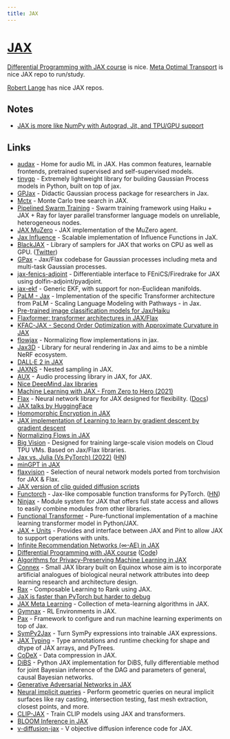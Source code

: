 ```yaml
---
title: JAX
---
```


# [JAX](https://github.com/google/jax)

[Differential Programming with JAX course](https://ericmjl.github.io/dl-workshop/) is nice. [Meta Optimal Transport](https://github.com/facebookresearch/meta-ot) is nice JAX repo to run/study.

[Robert Lange](https://github.com/RobertTLange) has nice JAX repos.

## Notes

- [JAX is more like NumPy with Autograd, Jit, and TPU/GPU support](https://twitter.com/rasbt/status/1538903583365681152)

## Links

- [audax](https://github.com/SarthakYadav/audax) - Home for audio ML in JAX. Has common features, learnable frontends, pretrained supervised and self-supervised models.
- [tinygp](https://github.com/dfm/tinygp) - Extremely lightweight library for building Gaussian Process models in Python, built on top of jax.
- [GPJax](https://github.com/thomaspinder/GPJax) - Didactic Gaussian process package for researchers in Jax.
- [Mctx](https://github.com/deepmind/mctx) - Monte Carlo tree search in JAX.
- [Pipelined Swarm Training](https://github.com/kingoflolz/swarm-jax) - Swarm training framework using Haiku + JAX + Ray for layer parallel transformer language models on unreliable, heterogeneous nodes.
- [JAX MuZero](https://github.com/Hwhitetooth/jax_muzero) - JAX implementation of the MuZero agent.
- [Jax Influence](https://github.com/google-research/jax-influence) - Scalable implementation of Influence Functions in JaX.
- [BlackJAX](https://github.com/blackjax-devs/blackjax) - Library of samplers for JAX that works on CPU as well as GPU. ([Twitter](https://twitter.com/blackjax_mcmc))
- [GPax](https://github.com/google-research/gpax) - Jax/Flax codebase for Gaussian processes including meta and multi-task Gaussian processes.
- [jax-fenics-adjoint](https://github.com/IvanYashchuk/jax-fenics-adjoint) - Differentiable interface to FEniCS/Firedrake for JAX using dolfin-adjoint/pyadjoint.
- [jax-ekf](https://github.com/brentyi/jax-ekf) - Generic EKF, with support for non-Euclidean manifolds.
- [PaLM - Jax](https://github.com/lucidrains/PaLM-jax) - Implementation of the specific Transformer architecture from PaLM - Scaling Language Modeling with Pathways - in Jax.
- [Pre-trained image classification models for Jax/Haiku](https://github.com/abarcel/haikumodels)
- [Flaxformer: transformer architectures in JAX/Flax](https://github.com/google/flaxformer)
- [KFAC-JAX - Second Order Optimization with Approximate Curvature in JAX](https://github.com/deepmind/kfac-jax)
- [flowjax](https://github.com/danielward27/flowjax) - Normalizing flow implementations in jax.
- [Jax3D](https://github.com/google-research/jax3d) - Library for neural rendering in Jax and aims to be a nimble NeRF ecosystem.
- [DALL·E 2 in JAX](https://github.com/lucidrains/DALLE2-jax)
- [JAXNS](https://github.com/Joshuaalbert/jaxns) - Nested sampling in JAX.
- [AUX](https://github.com/deepmind/dm_aux) - Audio processing library in JAX, for JAX.
- [Nice DeepMind Jax libraries](https://twitter.com/DeepMind/status/1517146462571794433)
- [Machine Learning with JAX - From Zero to Hero (2021)](https://www.youtube.com/playlist?list=PLBoQnSflObckOARbMK9Lt98Id0AKcZurq)
- [Flax](https://github.com/google/flax) - Neural network library for JAX designed for flexibility. ([Docs](https://flax.readthedocs.io/en/latest/))
- [JAX talks by HuggingFace](https://www.youtube.com/playlist?list=PLo2EIpI_JMQtQrEduYXbRz4X50mTiOi8S)
- [Homomorphic Encryption in JAX](https://github.com/nkandpa2/he_jax)
- [JAX implementation of Learning to learn by gradient descent by gradient descent](https://github.com/teddykoker/learning-to-learn-jax)
- [Normalizing Flows in JAX](https://github.com/ChrisWaites/jax-flows)
- [Big Vision](https://github.com/google-research/big_vision) - Designed for training large-scale vision models on Cloud TPU VMs. Based on Jax/Flax libraries.
- [Jax vs. Julia (Vs PyTorch) (2022)](https://kidger.site/thoughts/jax-vs-julia/) ([HN](https://news.ycombinator.com/item?id=31263516))
- [minGPT in JAX](https://github.com/mgrankin/minGPT)
- [flaxvision](https://github.com/rolandgvc/flaxvision) - Selection of neural network models ported from torchvision for JAX & Flax.
- [JAX version of clip guided diffusion scripts](https://github.com/nshepperd/jax-guided-diffusion)
- [Functorch](https://github.com/pytorch/functorch) - Jax-like composable function transforms for PyTorch. ([HN](https://news.ycombinator.com/item?id=31424588))
- [Ninjax](https://github.com/danijar/ninjax) - Module system for JAX that offers full state access and allows to easily combine modules from other libraries.
- [Functional Transformer](https://github.com/awf/functional-transformer) - Pure-functional implementation of a machine learning transformer model in Python/JAX.
- [JAX + Units](https://github.com/dfm/jpu) - Provides and interface between JAX and Pint to allow JAX to support operations with units.
- [Infinite Recommendation Networks (∞-AE) in JAX](https://github.com/noveens/infinite_ae_cf)
- [Differential Programming with JAX course](https://ericmjl.github.io/dl-workshop/) ([Code](https://github.com/ericmjl/dl-workshop))
- [Algorithms for Privacy-Preserving Machine Learning in JAX](https://github.com/deepmind/jax_privacy)
- [Connex](https://github.com/leonard-gleyzer/connex) - Small JAX library built on Equinox whose aim is to incorporate artificial analogues of biological neural network attributes into deep learning research and architecture design.
- [Rax](https://github.com/google/rax) - Composable Learning to Rank using JAX.
- [JaX is faster than PyTorch but harder to debug](https://twitter.com/kevin_zakka/status/1538634474107314176)
- [JAX Meta Learning](https://github.com/tristandeleu/jax-meta-learning) - Collection of meta-learning algorithms in JAX.
- [Gymnax](https://github.com/RobertTLange/gymnax) - RL Environments in JAX.
- [Pax](https://github.com/google/paxml) - Framework to configure and run machine learning experiments on top of Jax.
- [SymPy2Jax](https://github.com/google/sympy2jax) - Turn SymPy expressions into trainable JAX expressions.
- [JAX Typing](https://github.com/google/jaxtyping) - Type annotations and runtime checking for shape and dtype of JAX arrays, and PyTrees.
- [CoDeX](https://github.com/google/codex) - Data compression in JAX.
- [DiBS](https://github.com/larslorch/dibs) - Python JAX implementation for DiBS, fully differentiable method for joint Bayesian inference of the DAG and parameters of general, causal Bayesian networks.
- [Generative Adversarial Networks in JAX](https://github.com/lweitkamp/GANs-JAX)
- [Neural implicit queries](https://github.com/nmwsharp/neural-implicit-queries) - Perform geometric queries on neural implicit surfaces like ray casting, intersection testing, fast mesh extraction, closest points, and more.
- [CLIP-JAX](https://github.com/borisdayma/clip-jax) - Train CLIP models using JAX and transformers.
- [BLOOM Inference in JAX](https://github.com/huggingface/bloom-jax-inference)
- [v-diffusion-jax](https://github.com/crowsonkb/v-diffusion-jax) - V objective diffusion inference code for JAX.
